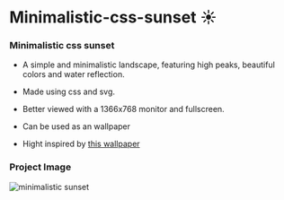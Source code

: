 # Minimalistic-css-sunset ☀️
### Minimalistic css sunset

- A simple and minimalistic landscape, featuring high peaks, beautiful colors and water reflection.

- Made using css and svg.

- Better viewed with a 1366x768 monitor and fullscreen.

- Can be used as an wallpaper

- Hight inspired by [this wallpaper](https://www.wallpaperflare.com/minimal-sky-nature-horizon-minimal-art-minimalism-afterglow-wallpaper-pusip)

### Project Image
![minimalistic sunset](https://github.com/Kevgmd/Minimalistic-css-sunset/assets/140569159/2c43c22f-8843-44b8-9cc0-eb1f44526e24)
